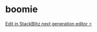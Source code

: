 # boomie

[Edit in StackBlitz next generation editor ⚡️](https://stackblitz.com/~/github.com/hiroki-abe-58/boomie)